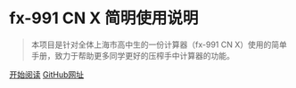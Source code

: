 # fx-991 CN X 简明使用说明

> 本项目是针对全体上海市高中生的一份计算器（fx-991 CN X）使用的简单手册，致力于帮助更多同学更好的压榨手中计算器的功能。

[开始阅读](docs/introduction)
[GitHub网址](https://github.com/jhildenbiddle/docsify-themeable)
